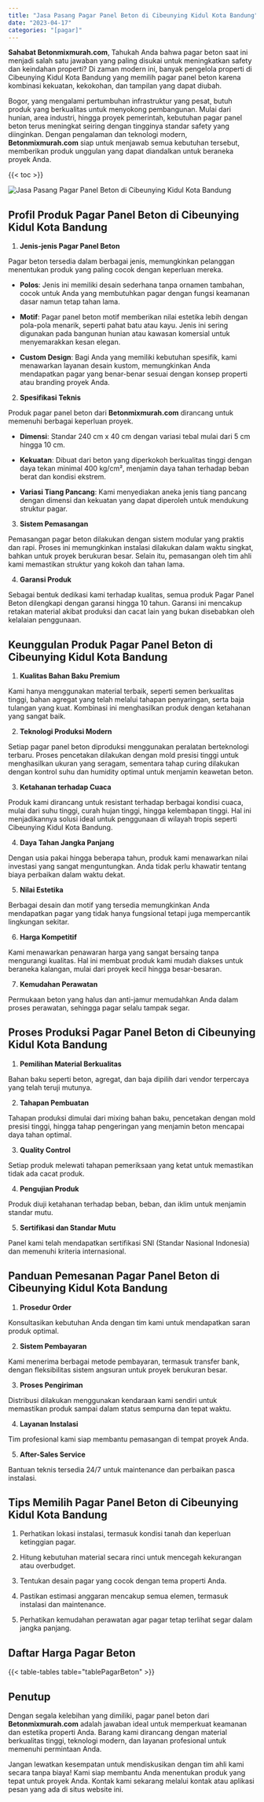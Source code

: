 ```yaml
---
title: "Jasa Pasang Pagar Panel Beton di Cibeunying Kidul Kota Bandung"
date: "2023-04-17"
categories: "[pagar]"
---
```


**Sahabat Betonmixmurah.com**, Tahukah Anda bahwa pagar beton saat ini menjadi salah satu jawaban yang paling disukai untuk meningkatkan safety dan keindahan properti? Di zaman modern ini, banyak pengelola properti di Cibeunying Kidul Kota Bandung yang memilih pagar panel beton karena kombinasi kekuatan, kekokohan, dan tampilan yang dapat diubah.  

Bogor, yang mengalami pertumbuhan infrastruktur yang pesat, butuh produk yang berkualitas untuk menyokong pembangunan. Mulai dari hunian, area industri, hingga proyek pemerintah, kebutuhan pagar panel beton terus meningkat seiring dengan tingginya standar safety yang diinginkan. Dengan pengalaman dan teknologi modern, **Betonmixmurah.com** siap untuk menjawab semua kebutuhan tersebut, memberikan produk unggulan yang dapat diandalkan untuk beraneka proyek Anda.

{{< toc >}}

![Jasa Pasang Pagar Panel Beton di Cibeunying Kidul Kota Bandung](/images/pagar/pagar-beton-28.jpg)

## Profil Produk Pagar Panel Beton di Cibeunying Kidul Kota Bandung

1. **Jenis-jenis Pagar Panel Beton**  

Pagar beton tersedia dalam berbagai jenis, memungkinkan pelanggan menentukan produk yang paling cocok dengan keperluan mereka.  

- **Polos**: Jenis ini memiliki desain sederhana tanpa ornamen tambahan, cocok untuk Anda yang membutuhkan pagar dengan fungsi keamanan dasar namun tetap tahan lama.  

- **Motif**: Pagar panel beton motif memberikan nilai estetika lebih dengan pola-pola menarik, seperti pahat batu atau kayu. Jenis ini sering digunakan pada bangunan hunian atau kawasan komersial untuk menyemarakkan kesan elegan.  

- **Custom Design**: Bagi Anda yang memiliki kebutuhan spesifik, kami menawarkan layanan desain kustom, memungkinkan Anda mendapatkan pagar yang benar-benar sesuai dengan konsep properti atau branding proyek Anda.  

2. **Spesifikasi Teknis**  

Produk pagar panel beton dari **Betonmixmurah.com** dirancang untuk memenuhi berbagai keperluan proyek.  

- **Dimensi**: Standar 240 cm x 40 cm dengan variasi tebal mulai dari 5 cm hingga 10 cm.  

- **Kekuatan**: Dibuat dari beton yang diperkokoh berkualitas tinggi dengan daya tekan minimal 400 kg/cm², menjamin daya tahan terhadap beban berat dan kondisi ekstrem.  

- **Variasi Tiang Pancang**: Kami menyediakan aneka jenis tiang pancang dengan dimensi dan kekuatan yang dapat diperoleh untuk mendukung struktur pagar.  

3. **Sistem Pemasangan**  

Pemasangan pagar beton dilakukan dengan sistem modular yang praktis dan rapi. Proses ini memungkinkan instalasi dilakukan dalam waktu singkat, bahkan untuk proyek berukuran besar. Selain itu, pemasangan oleh tim ahli kami memastikan struktur yang kokoh dan tahan lama.  

4. **Garansi Produk**  

Sebagai bentuk dedikasi kami terhadap kualitas, semua produk Pagar Panel Beton dilengkapi dengan garansi hingga 10 tahun. Garansi ini mencakup retakan material akibat produksi dan cacat lain yang bukan disebabkan oleh kelalaian penggunaan.

## Keunggulan Produk Pagar Panel Beton di Cibeunying Kidul Kota Bandung 

1. **Kualitas Bahan Baku Premium**  

Kami hanya menggunakan material terbaik, seperti semen berkualitas tinggi, bahan agregat yang telah melalui tahapan penyaringan, serta baja tulangan yang kuat. Kombinasi ini menghasilkan produk dengan ketahanan yang sangat baik.  

2. **Teknologi Produksi Modern**  

Setiap pagar panel beton diproduksi menggunakan peralatan berteknologi terbaru. Proses pencetakan dilakukan dengan mold presisi tinggi untuk menghasilkan ukuran yang seragam, sementara tahap curing dilakukan dengan kontrol suhu dan humidity optimal untuk menjamin keawetan beton.  

3. **Ketahanan terhadap Cuaca**  

Produk kami dirancang untuk resistant terhadap berbagai kondisi cuaca, mulai dari suhu tinggi, curah hujan tinggi, hingga kelembapan tinggi. Hal ini menjadikannya solusi ideal untuk penggunaan di wilayah tropis seperti Cibeunying Kidul Kota Bandung.  

4. **Daya Tahan Jangka Panjang**  

Dengan usia pakai hingga beberapa tahun, produk kami menawarkan nilai investasi yang sangat menguntungkan. Anda tidak perlu khawatir tentang biaya perbaikan dalam waktu dekat.  

5. **Nilai Estetika**  

Berbagai desain dan motif yang tersedia memungkinkan Anda mendapatkan pagar yang tidak hanya fungsional tetapi juga mempercantik lingkungan sekitar.  

6. **Harga Kompetitif**  

Kami menawarkan penawaran harga yang sangat bersaing tanpa mengurangi kualitas. Hal ini membuat produk kami mudah diakses untuk beraneka kalangan, mulai dari proyek kecil hingga besar-besaran.  

7. **Kemudahan Perawatan**  

Permukaan beton yang halus dan anti-jamur memudahkan Anda dalam proses perawatan, sehingga pagar selalu tampak segar.

## Proses Produksi Pagar Panel Beton di Cibeunying Kidul Kota Bandung

1. **Pemilihan Material Berkualitas**  

Bahan baku seperti beton, agregat, dan baja dipilih dari vendor terpercaya yang telah teruji mutunya.

2. **Tahapan Pembuatan**  

Tahapan produksi dimulai dari mixing bahan baku, pencetakan dengan mold presisi tinggi, hingga tahap pengeringan yang menjamin beton mencapai daya tahan optimal.

3. **Quality Control**  

Setiap produk melewati tahapan pemeriksaan yang ketat untuk memastikan tidak ada cacat produk.

4. **Pengujian Produk**  

Produk diuji ketahanan terhadap beban, beban, dan iklim untuk menjamin standar mutu.

5. **Sertifikasi dan Standar Mutu**  

Panel kami telah mendapatkan sertifikasi SNI (Standar Nasional Indonesia) dan memenuhi kriteria internasional.

## Panduan Pemesanan Pagar Panel Beton di Cibeunying Kidul Kota Bandung

1. **Prosedur Order**  

Konsultasikan kebutuhan Anda dengan tim kami untuk mendapatkan saran produk optimal.

2. **Sistem Pembayaran**  

Kami menerima berbagai metode pembayaran, termasuk transfer bank, dengan fleksibilitas sistem angsuran untuk proyek berukuran besar.

3. **Proses Pengiriman**  

Distribusi dilakukan menggunakan kendaraan kami sendiri untuk memastikan produk sampai dalam status sempurna dan tepat waktu.

4. **Layanan Instalasi**  

Tim profesional kami siap membantu pemasangan di tempat proyek Anda.

5. **After-Sales Service**  

Bantuan teknis tersedia 24/7 untuk maintenance dan perbaikan pasca instalasi.

## Tips Memilih Pagar Panel Beton di Cibeunying Kidul Kota Bandung

1. Perhatikan lokasi instalasi, termasuk kondisi tanah dan keperluan ketinggian pagar.  

2. Hitung kebutuhan material secara rinci untuk mencegah kekurangan atau overbudget.  

3. Tentukan desain pagar yang cocok dengan tema properti Anda.  

4. Pastikan estimasi anggaran mencakup semua elemen, termasuk instalasi dan maintenance.  

5. Perhatikan kemudahan perawatan agar pagar tetap terlihat segar dalam jangka panjang.

## Daftar Harga Pagar Beton

{{< table-tables table="tablePagarBeton" >}}

## Penutup

Dengan segala kelebihan yang dimiliki, pagar panel beton dari **Betonmixmurah.com** adalah jawaban ideal untuk memperkuat keamanan dan estetika properti Anda. Barang kami dirancang dengan material berkualitas tinggi, teknologi modern, dan layanan profesional untuk memenuhi permintaan Anda.  

Jangan lewatkan kesempatan untuk mendiskusikan dengan tim ahli kami secara tanpa biaya! Kami siap membantu Anda menentukan produk yang tepat untuk proyek Anda. Kontak kami sekarang melalui kontak atau aplikasi pesan yang ada di situs website ini.